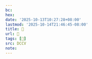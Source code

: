 ```yaml
---
bc:
hex:
date: '2025-10-13T10:27:28+08:00'
lastmod: '2025-10-14T21:46:45-08:00'
title: 􅌶
url: 􅌶
tags: [𩛽]
src: DCCV
note:
---
```

